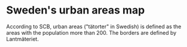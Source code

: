 # Sweden's urban areas map

According to SCB, urban areas ("tätorter" in Swedish) is defined as the areas with the population more than 200. The borders are defined by Lantmäteriet.